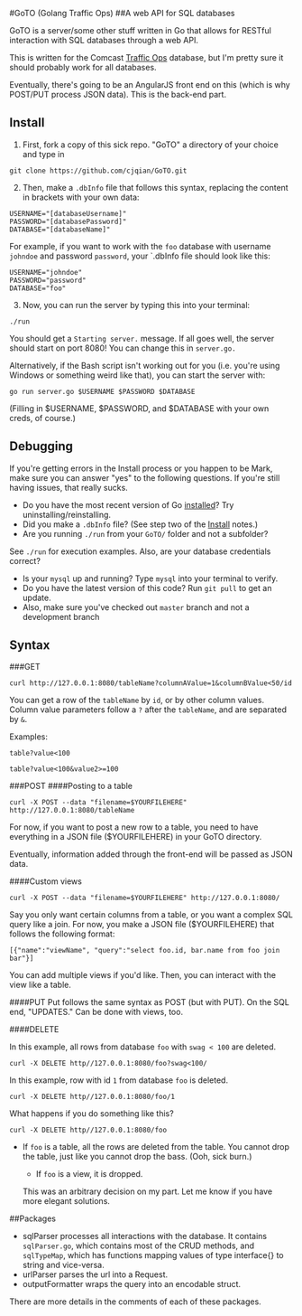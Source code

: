 #GoTO (Golang Traffic Ops)
##A web API for SQL databases

GoTO is a server/some other stuff written in Go that allows for RESTful interaction with SQL databases through a web API.

This is written for the Comcast [Traffic Ops](http://traffic-control-cdn.net/docs/latest/development/traffic_ops.html) database, but I'm pretty sure it should probably work for all databases.

Eventually, there's going to be an AngularJS front end on this (which is why POST/PUT process JSON data). This is the back-end part.

## Install

1. First, fork a copy of this sick repo. "GoTO" a directory of your choice and type in

```
git clone https://github.com/cjqian/GoTO.git
```
2. Then, make a `.dbInfo` file that follows this syntax, 
  replacing the content in brackets with your own data:
  ```
  USERNAME="[databaseUsername]"
  PASSWORD="[databasePassword]"
  DATABASE="[databaseName]"
  ```
  For example, if you want to work with the `foo` database with username `johndoe` and password `password`, 
  your `.dbInfo file should look like this:
  ```
  USERNAME="johndoe"
  PASSWORD="password"
  DATABASE="foo"
  ```
  3. Now, you can run the server by typing this into your terminal:
  ```
  ./run
  ```
  You should get a `Starting server.` message. If all goes well, the server should start on port 8080! You can change this in `server.go.`

  Alternatively, if the Bash script isn't working out for you (i.e. you're using Windows or something weird like that), you can start the server with:
  ```
  go run server.go $USERNAME $PASSWORD $DATABASE
  ```
(Filling in $USERNAME, $PASSWORD, and $DATABASE with your own creds, of course.)

## Debugging
  If you're getting errors in the Install process or you happen to be Mark, make sure you can answer "yes" to
  the following questions. If you're still having issues, that really sucks.
  * Do you have the most recent version of Go [installed](https://golang.org/doc/install)? Try uninstalling/reinstalling.
  * Did you make a `.dbInfo` file? (See step two of the [Install](http://github.com/cjqian/GoTO#install) notes.)
  * Are you running `./run` from your `GoTO/` folder and not a subfolder?

  See `./run` for execution examples. Also, are your database credentials correct?
  * Is your `mysql` up and running? Type `mysql` into your terminal to verify.
  * Do you have the latest version of this code? Run `git pull` to get an update. 
  * Also, make sure you've checked out `master` branch and not a development branch

## Syntax 
###GET 
  ```
  curl http://127.0.0.1:8080/tableName?columnAValue=1&columnBValue<50/id
  ```
  You can get a row of the `tableName` by `id`, or by other column values. 
  Column value parameters follow a `?` after the `tableName`, and are separated by `&`. 

  Examples:
  ```
  table?value<100
  ```

  ```
  table?value<100&value2>=100
  ```
###POST
####Posting to a table
  ```
  curl -X POST --data "filename=$YOURFILEHERE" http://127.0.0.1:8080/tableName
  ```
For now, if you want to post a new row to a table, you need to have everything in a JSON file ($YOURFILEHERE)
  in your GoTO directory.

  Eventually, information added through the front-end will be passed as JSON data. 

####Custom views
  ```
  curl -X POST --data "filename=$YOURFILEHERE" http://127.0.0.1:8080/
  ```

  Say you only want certain columns from a table, or you want a complex SQL query like a join.
  For now, you make a JSON file ($YOURFILEHERE) that follows the following format:
  ```
  [{"name":"viewName", "query":"select foo.id, bar.name from foo join bar"}]
  ```
  You can add multiple views if you'd like. Then, you can interact with the view like a table.

####PUT
  Put follows the same syntax as POST (but with PUT). On the SQL end, "UPDATES." Can be done with views, too.

####DELETE

  In this example, all rows from database `foo` with `swag < 100` are deleted. 
  ```
  curl -X DELETE http//127.0.0.1:8080/foo?swag<100/
  ```

  In this example,  row with id `1` from database `foo` is deleted. 
  ```
  curl -X DELETE http//127.0.0.1:8080/foo/1
  ```

  What happens if you do something like this?
  ```
  curl -X DELETE http//127.0.0.1:8080/foo
  ```

* If `foo` is a table, all the rows are deleted from the table. You cannot drop the table, just like you cannot drop the bass. (Ooh, sick burn.)
  * If `foo` is a view, it is dropped.

  This was an arbitrary decision on my part. Let me know if you have more elegant solutions.

##Packages
  * sqlParser processes all interactions with the database. It contains `sqlParser.go`, which contains most of the CRUD methods, and `sqlTypeMap`, which has functions mapping values of type interface{} to string and vice-versa.
  * urlParser parses the url into a Request.
  * outputFormatter wraps the query into an encodable struct.

  There are more details in the comments of each of these packages.

